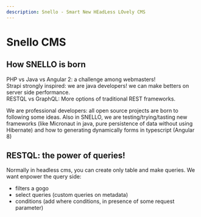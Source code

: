 ```yaml
---
description: Snello - Smart New HEadLess LOvely CMS
---
```


# Snello CMS

## How SNELLO is born

PHP vs Java vs Angular 2: a challenge among webmasters!   
Strapi strongly inspired: we are java developers! we can make betters on server side performance.  
RESTQL vs GraphQL: More options of traditional REST frameworks.

We are professional developers: all open source projects are born to following some ideas. Also in SNELLO, we are testing/trying/tasting new frameworks \(like  Micronaut in java, pure persistence of data without using Hibernate\) and how to generating dynamically forms in typescript \(Angular 8\)

## RESTQL: the power of queries!

Normally in headless cms, you can create only table and make queries. We want enpower the query side:

* filters a gogo
* select queries \(custom queries on metadata\)
* conditions \(add where conditions, in presence of some request parameter\)


